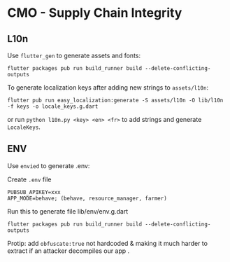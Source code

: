 # CMO - Supply Chain Integrity

## L10n
Use `flutter_gen` to generate assets and fonts:

```
flutter packages pub run build_runner build --delete-conflicting-outputs
```

To generate localization keys after adding new strings to `assets/l10n`:

```
flutter pub run easy_localization:generate -S assets/l10n -O lib/l10n -f keys -o locale_keys.g.dart
```

or run `python l10n.py <key> <en> <fr>` to add strings and generate `LocaleKeys`.

## ENV
Use `envied` to generate .env:

Create `.env` file
```
PUBSUB_APIKEY=xxx
APP_MODE=behave; (behave, resource_manager, farmer)
```

Run this to generate file lib/env/env.g.dart
```
flutter packages pub run build_runner build --delete-conflicting-outputs
```

Protip: add `obfuscate:true` not hardcoded & making it much harder to extract if an attacker decompiles our app .